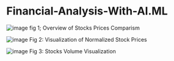 # Financial-Analysis-With-AI.ML

![image](https://github.com/user-attachments/assets/2a42ed28-96d5-42a2-bb91-2c48f9b54afd)
fig 1; Overview of Stocks Prices Comparism


![image](https://github.com/user-attachments/assets/e3a72b15-6143-4f9a-a13d-676c4413381e)
Fig 2: Visualization of Normalized Stock Prices


![image](https://github.com/user-attachments/assets/78dbf2c8-58e2-4c97-84c3-48cff83754dd)
Fig 3: Stocks Volume Visualization



